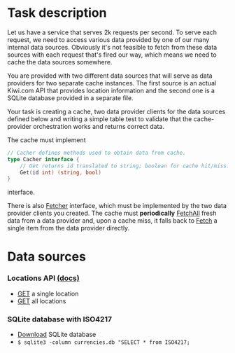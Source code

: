 # Task description

Let us have a service that serves 2k requests per second. To serve each request, we need to access various data
provided by one of our many internal data sources. Obviously it's not feasible to fetch from these data sources with each
request that's fired our way, which means we need to cache the data sources somewhere.

You are provided with two different data sources that will serve as data providers for two separate cache instances.
The first source is an actual Kiwi.com API that provides location information and the second one is a SQLite database
provided in a separate file.

Your task is creating a cache, two data provider clients for the data sources defined below and writing a simple table test
to validate that the cache-provider orchestration works and returns correct data.

The cache must implement

```go
// Cacher defines methods used to obtain data from cache.
type Cacher interface {
	// Get returns id translated to string; boolean for cache hit/miss.
	Get(id int) (string, bool)
}
```

interface.

There is also [Fetcher](cache.go#L4) interface, which must be implemented by the two data provider clients you created.
The cache must **periodically** [FetchAll](cache.go#L9) fresh data from a data provider and, upon a cache miss,
it falls back to [Fetch](cache.go#L10) a single item from the data provider directly.

# Data sources

### Locations API [(docs)](https://docs.kiwi.com/locations/)
 * [GET](https://api.skypicker.com/locations?type=general&key=int_id&value=2210) a single location
 * [GET](https://api.skypicker.com/locations/graphql?query=%7Bdump%20%28options%3A%20%7Blocation_types%3A%20%5B%22airport%22%5D%2C%20active_only%3A%20%22true%22%7D%29%20%7Bint_id%20id%7D%7D) all locations

### SQLite database with ISO4217
* [Download](https://storage.googleapis.com/kw-gonuts/public/currencies.tar.gz) SQLite database
* `$ sqlite3 -column currencies.db "SELECT * from ISO4217;`
